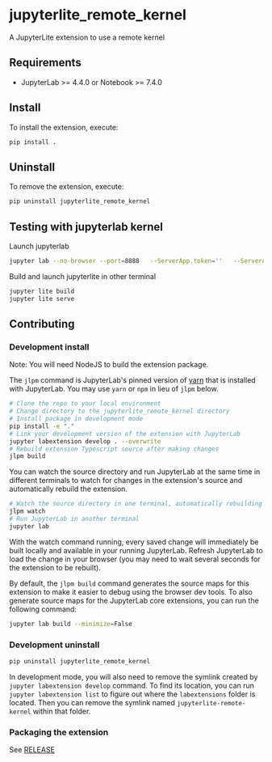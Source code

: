 # jupyterlite_remote_kernel

A JupyterLite extension to use a remote kernel

## Requirements

- JupyterLab >= 4.4.0 or Notebook >= 7.4.0

## Install

To install the extension, execute:

```bash
pip install .
```

## Uninstall

To remove the extension, execute:

```bash
pip uninstall jupyterlite_remote_kernel
```

## Testing with jupyterlab kernel

Launch jupyterlab

```bash
jupyter lab --no-browser --port=8888   --ServerApp.token=''   --ServerApp.allow_origin='http://127.0.0.1:8000'   --ServerApp.allow_credentials=True   --ServerApp.disable_check_xsrf=True
```

Build and launch jupyterlite in other terminal

```bash
jupyter lite build
jupyter lite serve
```

## Contributing

### Development install

Note: You will need NodeJS to build the extension package.

The `jlpm` command is JupyterLab's pinned version of
[yarn](https://yarnpkg.com/) that is installed with JupyterLab. You may use
`yarn` or `npm` in lieu of `jlpm` below.

```bash
# Clone the repo to your local environment
# Change directory to the jupyterlite_remote_kernel directory
# Install package in development mode
pip install -e "."
# Link your development version of the extension with JupyterLab
jupyter labextension develop . --overwrite
# Rebuild extension Typescript source after making changes
jlpm build
```

You can watch the source directory and run JupyterLab at the same time in different terminals to watch for changes in the extension's source and automatically rebuild the extension.

```bash
# Watch the source directory in one terminal, automatically rebuilding when needed
jlpm watch
# Run JupyterLab in another terminal
jupyter lab
```

With the watch command running, every saved change will immediately be built locally and available in your running JupyterLab. Refresh JupyterLab to load the change in your browser (you may need to wait several seconds for the extension to be rebuilt).

By default, the `jlpm build` command generates the source maps for this extension to make it easier to debug using the browser dev tools. To also generate source maps for the JupyterLab core extensions, you can run the following command:

```bash
jupyter lab build --minimize=False
```

### Development uninstall

```bash
pip uninstall jupyterlite_remote_kernel
```

In development mode, you will also need to remove the symlink created by `jupyter labextension develop`
command. To find its location, you can run `jupyter labextension list` to figure out where the `labextensions`
folder is located. Then you can remove the symlink named `jupyterlite-remote-kernel` within that folder.

### Packaging the extension

See [RELEASE](RELEASE.md)
